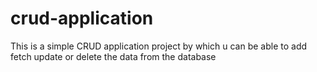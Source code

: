 # crud-application
This is a simple CRUD application project by which u can be able to add fetch update or delete the data from the database
